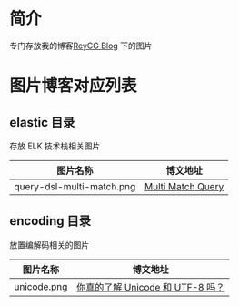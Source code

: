# 简介

专门存放我的博客[ReyCG Blog](https://www.cnblogs.com/reycg-blog/) 下的图片

# 图片博客对应列表

## elastic 目录

存放 ELK 技术栈相关图片

| 图片名称                  | 博文地址                                                     |
| ------------------------- | ------------------------------------------------------------ |
| query-dsl-multi-match.png | [ Multi Match Query](https://www.cnblogs.com/reycg-blog/p/10055039.html) |

## encoding 目录

放置编解码相关的图片

| 图片名称    | 博文地址                                                     |
| ----------- | ------------------------------------------------------------ |
| unicode.png | [你真的了解 Unicode 和 UTF-8 吗？](https://www.cnblogs.com/reycg-blog/p/10021658.html) |

